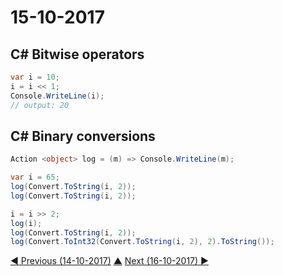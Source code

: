 # 15-10-2017

## C# Bitwise operators
```csharp
var i = 10;
i = i << 1;
Console.WriteLine(i);
// output: 20
```

## C# Binary conversions
```csharp
Action <object> log = (m) => Console.WriteLine(m);

var i = 65;
log(Convert.ToString(i, 2));
log(Convert.ToString(i, 2));

i = i >> 2;
log(i);
log(Convert.ToString(i, 2));
log(Convert.ToInt32(Convert.ToString(i, 2), 2).ToString());

```

[◀ Previous (14-10-2017)](https://github.com/humayuns/Workspace/blob/master/Diary/2017/October/14/notebook.md) [▲](https://github.com/humayuns/Workspace/tree/master/Diary/2017/October)
[Next (16-10-2017) ▶](https://github.com/humayuns/Workspace/blob/master/Diary/2017/October/16/notebook.md)